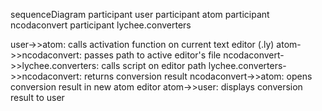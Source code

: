 sequenceDiagram
  participant user
  participant atom
  participant ncodaconvert
  participant lychee.converters

  user->>atom: calls activation function on current text editor (.ly)
  atom->>ncodaconvert: passes path to active editor's file
  ncodaconvert->>lychee.converters: calls script on editor path
  lychee.converters->>ncodaconvert: returns conversion result
  ncodaconvert->>atom: opens conversion result in new atom editor
  atom->>user: displays conversion result to user

